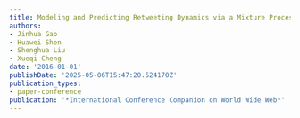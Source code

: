 ```yaml
---
title: Modeling and Predicting Retweeting Dynamics via a Mixture Process
authors:
- Jinhua Gao
- Huawei Shen
- Shenghua Liu
- Xueqi Cheng
date: '2016-01-01'
publishDate: '2025-05-06T15:47:20.524170Z'
publication_types:
- paper-conference
publication: '*International Conference Companion on World Wide Web*'
---
```

